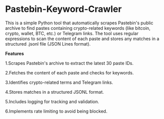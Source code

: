 # Pastebin-Keyword-Crawler
This is a simple Python tool that automatically scrapes Pastebin's public archive to find pastes containing crypto-related keywords (like bitcoin, crypto, wallet, BTC, etc.) or Telegram links. The tool uses regular expressions to scan the content of each paste and stores any matches in a structured .jsonl file (JSON Lines format).

**Features**


1.Scrapes Pastebin's archive to extract the latest 30 paste IDs.

2.Fetches the content of each paste and checks for keywords.

3.Identifies crypto-related terms and Telegram links.

4.Stores matches in a structured JSONL format.

5.Includes logging for tracking and validation.

6.Implements rate limiting to avoid being blocked.
